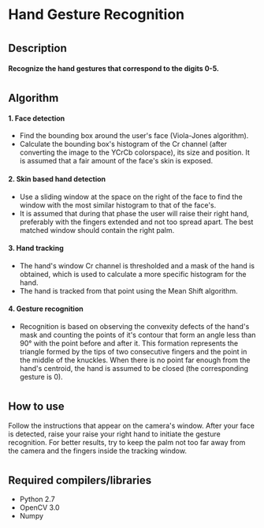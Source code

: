 # Hand Gesture Recognition
#  
## Description
#### Recognize the hand gestures that correspond to the digits 0-5.
#  
## Algorithm
#### 1. Face detection
* Find the bounding box around the user's face (Viola-Jones algorithm).
* Calculate the bounding box's histogram of the Cr channel (after converting the image to the YCrCb colorspace), its size and position. It is assumed that a fair amount of the face's skin is exposed.
#### 2. Skin based hand detection
* Use a sliding window at the space on the right of the face to find the window with the most similar histogram to that of the face's.
* It is assumed that during that phase the user will raise their right hand, preferably with the fingers extended and not too spread apart. The best matched window should contain the right palm.
#### 3. Hand tracking
* The hand's window Cr channel is thresholded and a mask of the hand is obtained, which is used to calculate a more specific histogram for the hand.
* The hand is tracked from that point using the Mean Shift algorithm.
#### 4. Gesture recognition
* Recognition is based on observing the convexity defects of the hand's mask and counting the points of it's contour that form an angle less than 90&deg; with the point before and after it. This formation represents the triangle formed by the tips of two consecutive fingers and the point in the middle of the knuckles. When there is no point far enough from the hand's centroid, the hand is assumed to be closed (the corresponding gesture is 0).
#
## How to use
Follow the instructions that appear on the camera's window. After your face is detected, raise your raise your right hand to initiate the gesture recognition. For better results, try to keep the palm not too far away from the camera and the fingers inside the tracking window.
#
## Required compilers/libraries
* Python 2.7
* OpenCV 3.0
* Numpy
